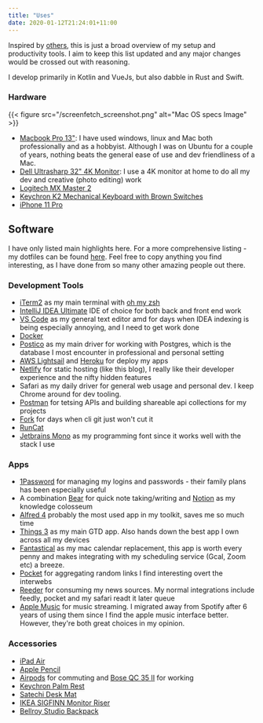 ```yaml
---
title: "Uses"
date: 2020-01-12T21:24:01+11:00
---
```


Inspired by [others](https://uses.tech), this is just a broad overview of my setup and productivity tools. I aim to keep this list updated and any major changes would be crossed out with reasoning.

I develop primarily in Kotlin and VueJs, but also dabble in Rust and Swift.

### Hardware

{{< figure src="/screenfetch_screenshot.png" alt="Mac OS specs Image" >}}

- [Macbook Pro 13"](https://www.apple.com/au/macbook-pro-13/): I have used windows, linux and Mac both professionally and as a hobbyist. Although I was on Ubuntu for a couple of years, nothing beats the general ease of use and dev friendliness of a Mac.
- [Dell Ultrasharp 32" 4K Monitor](https://www.amazon.com.au/32-Inch-Screen-LED-Lit-Monitor-U3219Q/dp/B07HDBD9CM): I use a 4K monitor at home to do all my dev and creative (photo editing) work
- [Logitech MX Master 2](https://www.logitech.com/en-au/product/mx-master-2)
- [Keychron K2 Mechanical Keyboard with Brown Switches](https://www.keychron.com/products/keychron-k2-mechanical-keyboard?variant=31063869653081)
- [iPhone 11 Pro](https://www.apple.com/au/iphone-11-pro/)

## Software

I have only listed main highlights here. For a more comprehensive listing - my dotfiles can be found [here](https://github.com/shavz/dotfiles). Feel free to copy anything you find interesting, as I have done from so many other amazing people out there.

### Development Tools

- [iTerm2](https://iterm2.com) as my main terminal with [oh my zsh](https://github.com/ohmyzsh/ohmyzsh)
- [IntelliJ IDEA Ultimate](https://www.jetbrains.com/idea/) IDE of choice for both back and front end work
- [VS Code](https://code.visualstudio.com/) as my general text editor amd for days when IDEA indexing is being especially annoying, and I need to get work done
- [Docker](https://www.docker.com)
- [Postico](https://eggerapps.at/postico/) as my main driver for working with Postgres, which is the database I most encounter in professional and personal setting
- [AWS Lightsail](https://aws.amazon.com/lightsail/) and [Heroku](https://www.heroku.com) for deploy my apps
- [Netlify](https://www.netlify.com) for static hosting (like this blog), I really like their developer experience and the nifty hidden features
- Safari as my daily driver for general web usage and personal dev. I keep Chrome around for dev tooling.
- [Postman](https://www.getpostman.com) for tetsing APIs and building shareable api collections for my projects
- [Fork](https://git-fork.com/) for days when cli git just won't cut it
- [RunCat](https://kyome.io/runcat/index.html)
- [Jetbrains Mono](https://www.jetbrains.com/lp/mono/) as my programming font since it works well with the stack I use

### Apps 

- [1Password](https://1password.com) for managing my logins and passwords - their family plans has been especially useful
- A combination [Bear](https://bear.app) for quick note taking/writing and [Notion](https://www.notion.so) as my knowledge colosseum
- [Alfred 4](https://www.alfredapp.com/) probably the most used app in my toolkit, saves me so much time
- [Things 3](https://culturedcode.com/things/) as my main GTD app. Also hands down the best app I own across all my devices
- [Fantastical](https://flexibits.com/fantastical) as my mac calendar replacement, this app is worth every penny and makes integrating with my scheduling service (Gcal, Zoom etc) a breeze.
- [Pocket](https://getpocket.com) for aggregating random links I find interesting overt the interwebs
- [Reeder](https://reederapp.com) for consuming my news sources. My normal integrations include feedly, pocket and my safari readt it later queue
- [Apple Music](https://www.apple.com/au/apple-music/) for music streaming. I migrated away from Spotify after 6 years of using them since I find the apple music interface better. However, they're both great choices in my opinion.

### Accessories

- [iPad Air](apple.com/au/ipad-air/)
- [Apple Pencil](https://www.apple.com/au/apple-pencil/)
- [Airpods](https://www.apple.com/au/airpods/) for commuting and [Bose QC 35 II](https://www.bose.com.au/en_au/products/headphones/over_ear_headphones/quietcomfort-35-wireless-ii.html) for working
- [Keychron Palm Rest](https://www.keychron.com/products/keychron-k2-walnut-wood-palm-rest)
- [Satechi Desk Mat](https://satechi.net/products/satechi-desk-mat-mate) 
- [IKEA SIGFINN Monitor Riser](https://www.ikea.com/au/en/p/sigfinn-monitor-stand-fixed-height-bamboo-veneer-90388394/)
- [Bellroy Studio Backpack](https://bellroy.com/products/studio-backpack/)
